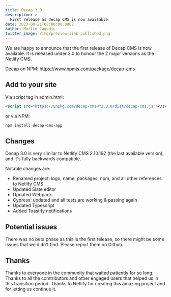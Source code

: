 ```yaml
---
title: Decap 3.0
description: >-
  First release as Decap CMS is now available
date: 2023-08-21T08:00:00.000Z
author: Martin Jagodic
twitter_image: /img/preview-link-published.png
---
```

We are happy to announce that the first release of Decap CMS is now available. It is released under 3.0 to honour the 2 major versions as the Netlify CMS.

Decap on NPM: https://www.npmjs.com/package/decap-cms

## Add to your site

Via script tag in admin.html:

```html
<script src="https://unpkg.com/decap-cms@^3.0.0/dist/decap-cms.js"></script>
```

or via NPM:

```bash
npm install decap-cms-app
```

## Changes

Decap 3.0 is very similar to Netlify CMS 2.10.192 (the last available version), and it's fully backwards compatible. 

Notable changes are:
- Renamed project: logo, name, packages, npm, and all other references to Netlify CMS
- Updated Slate editor
- Updated Webpack
- Cypress: updated and all tests are working & passing again
- Updated Typescript
- Added Toastify notifications

## Potential issues

There was no beta phase as this is the first release, so there might be some issues that we didn't find. Please report them on Github.

## Thanks

Thanks to everyone in the community that waited patiently for so long. Thanks to all the comtributors and other engaged users that helped us in this transition period. Thanks to Netlify for creating this amazing project and for letting us continue it.
